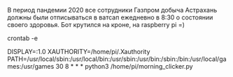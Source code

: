 В период пандемии 2020 все сотрудники Газпром добыча Астрахань должны были отписываться в ватсап ежедневно в 8:30 о состоянии своего здоровья.
Бот крутился на кроне, на raspberry pi =)

crontab -e

DISPLAY=:1.0
XAUTHORITY=/home/pi/.Xauthority
PATH=/usr/local/sbin:/usr/local/bin:/usr/sbin:/usr/bin:/sbin:/bin:/usr/local/games:/usr/games
30 8 * * * python3 /home/pi/morning_clicker.py
    